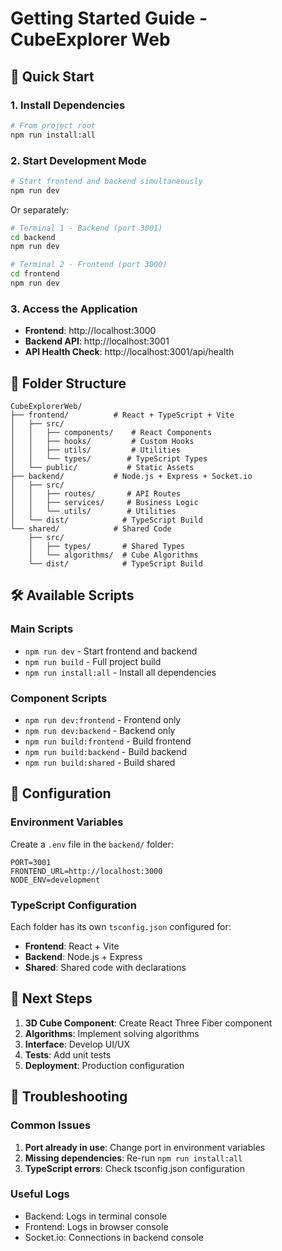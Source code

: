 # Getting Started Guide - CubeExplorer Web

## 🚀 Quick Start

### 1. Install Dependencies

```bash
# From project root
npm run install:all
```

### 2. Start Development Mode

```bash
# Start frontend and backend simultaneously
npm run dev
```

Or separately:

```bash
# Terminal 1 - Backend (port 3001)
cd backend
npm run dev

# Terminal 2 - Frontend (port 3000)
cd frontend
npm run dev
```

### 3. Access the Application

- **Frontend**: http://localhost:3000
- **Backend API**: http://localhost:3001
- **API Health Check**: http://localhost:3001/api/health

## 📁 Folder Structure

```
CubeExplorerWeb/
├── frontend/          # React + TypeScript + Vite
│   ├── src/
│   │   ├── components/    # React Components
│   │   ├── hooks/         # Custom Hooks
│   │   ├── utils/         # Utilities
│   │   └── types/        # TypeScript Types
│   └── public/           # Static Assets
├── backend/           # Node.js + Express + Socket.io
│   ├── src/
│   │   ├── routes/       # API Routes
│   │   ├── services/     # Business Logic
│   │   └── utils/        # Utilities
│   └── dist/            # TypeScript Build
└── shared/            # Shared Code
    ├── src/
    │   ├── types/       # Shared Types
    │   └── algorithms/  # Cube Algorithms
    └── dist/            # TypeScript Build
```

## 🛠️ Available Scripts

### Main Scripts
- `npm run dev` - Start frontend and backend
- `npm run build` - Full project build
- `npm run install:all` - Install all dependencies

### Component Scripts
- `npm run dev:frontend` - Frontend only
- `npm run dev:backend` - Backend only
- `npm run build:frontend` - Build frontend
- `npm run build:backend` - Build backend
- `npm run build:shared` - Build shared

## 🔧 Configuration

### Environment Variables

Create a `.env` file in the `backend/` folder:

```env
PORT=3001
FRONTEND_URL=http://localhost:3000
NODE_ENV=development
```

### TypeScript Configuration

Each folder has its own `tsconfig.json` configured for:
- **Frontend**: React + Vite
- **Backend**: Node.js + Express
- **Shared**: Shared code with declarations

## 🎯 Next Steps

1. **3D Cube Component**: Create React Three Fiber component
2. **Algorithms**: Implement solving algorithms
3. **Interface**: Develop UI/UX
4. **Tests**: Add unit tests
5. **Deployment**: Production configuration

## 🐛 Troubleshooting

### Common Issues

1. **Port already in use**: Change port in environment variables
2. **Missing dependencies**: Re-run `npm run install:all`
3. **TypeScript errors**: Check tsconfig.json configuration

### Useful Logs

- Backend: Logs in terminal console
- Frontend: Logs in browser console
- Socket.io: Connections in backend console
